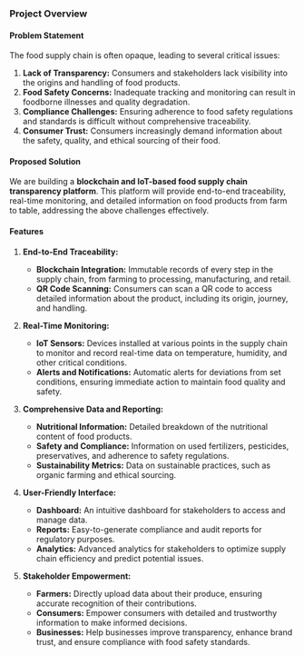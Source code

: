 ### Project Overview

#### **Problem Statement**

The food supply chain is often opaque, leading to several critical issues:

1. **Lack of Transparency:** Consumers and stakeholders lack visibility into the origins and handling of food products.
2. **Food Safety Concerns:** Inadequate tracking and monitoring can result in foodborne illnesses and quality degradation.
3. **Compliance Challenges:** Ensuring adherence to food safety regulations and standards is difficult without comprehensive traceability.
4. **Consumer Trust:** Consumers increasingly demand information about the safety, quality, and ethical sourcing of their food.

#### **Proposed Solution**

We are building a **blockchain and IoT-based food supply chain transparency platform**. This platform will provide end-to-end traceability, real-time monitoring, and detailed information on food products from farm to table, addressing the above challenges effectively.

#### **Features**

1. **End-to-End Traceability:**

   - **Blockchain Integration:** Immutable records of every step in the supply chain, from farming to processing, manufacturing, and retail.
   - **QR Code Scanning:** Consumers can scan a QR code to access detailed information about the product, including its origin, journey, and handling.

2. **Real-Time Monitoring:**

   - **IoT Sensors:** Devices installed at various points in the supply chain to monitor and record real-time data on temperature, humidity, and other critical conditions.
   - **Alerts and Notifications:** Automatic alerts for deviations from set conditions, ensuring immediate action to maintain food quality and safety.

3. **Comprehensive Data and Reporting:**

   - **Nutritional Information:** Detailed breakdown of the nutritional content of food products.
   - **Safety and Compliance:** Information on used fertilizers, pesticides, preservatives, and adherence to safety regulations.
   - **Sustainability Metrics:** Data on sustainable practices, such as organic farming and ethical sourcing.

4. **User-Friendly Interface:**

   - **Dashboard:** An intuitive dashboard for stakeholders to access and manage data.
   - **Reports:** Easy-to-generate compliance and audit reports for regulatory purposes.
   - **Analytics:** Advanced analytics for stakeholders to optimize supply chain efficiency and predict potential issues.

5. **Stakeholder Empowerment:**
   - **Farmers:** Directly upload data about their produce, ensuring accurate recognition of their contributions.
   - **Consumers:** Empower consumers with detailed and trustworthy information to make informed decisions.
   - **Businesses:** Help businesses improve transparency, enhance brand trust, and ensure compliance with food safety standards.

```

```
